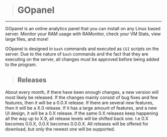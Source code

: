 ># GOpanel

---

GOpanel is an online analytics panel that you can install on any Linux based server. Monitor your RAM usage with RAMonitor, check your VM Stats, view large files, and more!

GOpanel is designed in `bash` commands and executed as `CGI` scripts on the server. Due to the nature of `bash` commands and the fact that they are executing on the server, all changes must be approved before being added to the program. 

>## Releases
About every month, if there have been enough changes, a new version will most likely be released. If the changes mainly consist of bug fixes and few features, then it will be a 0.0.X release. If there are several new features, then it will be a X.0 release. If it has a large amount of features, and a new UI design, it will be a 0.X release. If the same 0.X releases keep happening all the way up to X.9, all release levels will be shifted back one. I.e 0.X becomes 0.0.X, 0.0.X becomes 0.0.0.X. All releases will be offered for download, but only the newest one will be supported. 
